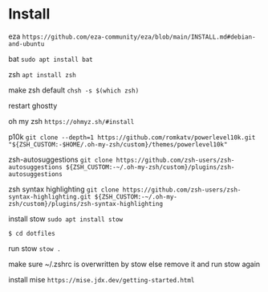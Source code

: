 # Install

eza `https://github.com/eza-community/eza/blob/main/INSTALL.md#debian-and-ubuntu`

bat `sudo apt install bat`

zsh `apt install zsh`

make zsh default `chsh -s $(which zsh)`

restart ghostty 

oh my zsh  `https://ohmyz.sh/#install`

p10k `git clone --depth=1 https://github.com/romkatv/powerlevel10k.git "${ZSH_CUSTOM:-$HOME/.oh-my-zsh/custom}/themes/powerlevel10k"`

zsh-autosuggestions `git clone https://github.com/zsh-users/zsh-autosuggestions ${ZSH_CUSTOM:-~/.oh-my-zsh/custom}/plugins/zsh-autosuggestions`

zsh syntax highlighting `git clone https://github.com/zsh-users/zsh-syntax-highlighting.git ${ZSH_CUSTOM:-~/.oh-my-zsh/custom}/plugins/zsh-syntax-highlighting`

install stow `sudo apt install stow`

`$ cd dotfiles`

run stow `stow .`

make sure ~/.zshrc is overwritten by stow else remove it and run stow again

install mise `https://mise.jdx.dev/getting-started.html`



